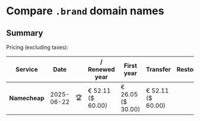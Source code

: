 # Compare `.brand` domain names

## Summary

Pricing (excluding taxes):

| Service | Date |  | / Renewed year | First year | Transfer | Restoration |
|--|--|--|--|--|--|--|
| **Namecheap** | 2025-06-22 | 🏆 | € 52.11<br>($ 60.00) | € 26.05<br>($ 30.00) | € 52.11<br>($ 60.00) |  |
